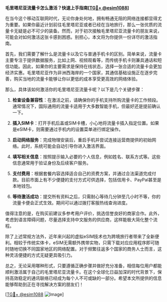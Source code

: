 **毛里塔尼亚流量卡怎么激活？快速上手指南[[TG💪+ @esim1088](https://t.me/s/esim1088)]**

在当今这个移动互联网时代，无论你身处何地，拥有畅通无阻的网络连接都显得尤为重要。如果你最近计划前往毛里塔尼亚或者已经在当地旅行，那么一张优质的流量卡无疑是必不可少的装备。然而，对于初次接触毛里塔尼亚流量卡的朋友来说，可能会对如何激活这张卡感到困惑。别担心，本文将为你提供一份详尽的激活指南。

首先，我们需要了解什么是流量卡以及它与普通手机卡的区别。简单来说，流量卡主要专注于提供数据服务，比如上网、视频观看等，而传统手机卡则兼具通话和短信功能。因此，如果你的主要需求是保持在线状态，选择一张合适的流量卡会更加经济实惠。毛里塔尼亚作为非洲西海岸的一个国家，其通信基础设施正在逐步完善，购买当地的流量卡能够让你以更低的成本享受更高效的网络体验。

那么，具体该如何激活你的毛里塔尼亚流量卡呢？以下是几个关键步骤：

1. **检查设备兼容性**：在激活之前，请确保你的手机支持所购流量卡的工作频段。通常情况下，国际通用的流量卡适用于大多数智能手机，但最好还是提前确认一下。

2. **插入SIM卡**：打开手机后盖或SIM卡槽，小心地将流量卡插入指定位置。如果是eSIM卡，则需要通过手机内的设置菜单进行绑定操作。

3. **启动网络服务**：完成物理安装后，重启手机并尝试连接运营商提供的初始网络。此时，系统可能会自动引导你进入激活界面。

4. **填写相关信息**：按照提示输入必要的个人信息，例如姓名、联系方式等。这些信息通常用于验证身份及后续客户服务。

5. **支付费用**：根据套餐内容选择适合自己的资费方案，并通过合法渠道完成付款。目前市面上有不少便捷的支付方式可供选择，包括信用卡、PayPal甚至是本地钱包。

6. **等待激活成功**：提交所有资料之后，只需耐心等待几分钟至几小时不等，你的流量卡便会正式生效。期间可以通过拨打客服热线查询进度。

值得注意的是，在购买前建议多参考用户评价，挑选信誉良好的商家合作。此外，考虑到语言障碍问题，尽量选择支持中文服务的供应商，这样能极大简化整个流程。

除了上述常规方法外，近年来兴起的虚拟eSIM技术也为跨境旅行者带来了全新便利。相较于传统实体卡，eSIM无需额外携带实物，只需下载对应应用程序即可随时随地切换不同国家地区的网络配置。对于频繁往返多个国家的商务人士而言，这种灵活便捷的方式无疑更具吸引力。

总之，无论采用哪种形式，只要遵循正确步骤并做好充分准备，相信每位用户都能顺利激活属于自己的毛里塔尼亚流量卡。在这个全球化日益加深的时代背景下，保持高效稳定的通讯联络已经成为每个人不可或缺的一部分。希望本文所提供的信息能够帮助到正在寻找解决方案的朋友们！

[[TG💪+ @esim1088](https://t.me/s/esim1088) ![Image](https://i.postimg.cc/4NQfJmqS/Snipaste-2025-05-13-00-14-12.png)]